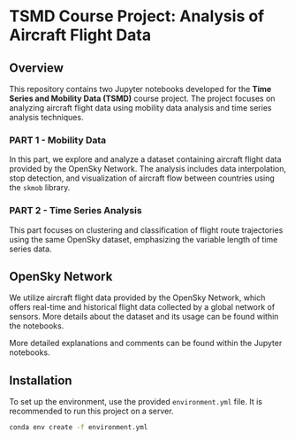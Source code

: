 # TSMD Course Project: Analysis of Aircraft Flight Data


## Overview

This repository contains two Jupyter notebooks developed for the **Time Series and Mobility Data (TSMD)** course project. The project focuses on analyzing aircraft flight data using mobility data analysis and time series analysis techniques.

### PART 1 - Mobility Data
In this part, we explore and analyze a dataset containing aircraft flight data provided by the OpenSky Network. The analysis includes data interpolation, stop detection, and visualization of aircraft flow between countries using the `skmob` library.

### PART 2 - Time Series Analysis
This part focuses on clustering and classification of flight route trajectories using the same OpenSky dataset, emphasizing the variable length of time series data.

## OpenSky Network
We utilize aircraft flight data provided by the OpenSky Network, which offers real-time and historical flight data collected by a global network of sensors. More details about the dataset and its usage can be found within the notebooks.

More detailed explanations and comments can be found within the Jupyter notebooks.



## Installation

To set up the environment, use the provided `environment.yml` file. It is recommended to run this project on a server.

```sh
conda env create -f environment.yml
